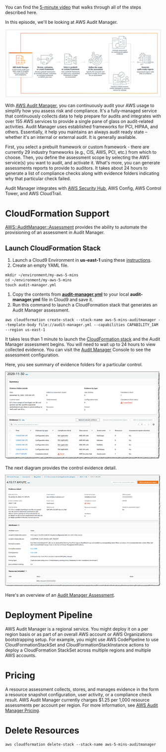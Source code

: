 You can find the [5-minute video](https://youtu.be/mSMlxUJERdg) that walks through all of the steps described here. 

In this episode, we'll be looking at AWS Audit Manager. 

![How it Works](https://github.com/PaulDuvall/aws-5-mins/blob/main/_img/audit-manager-howitworks.png)

With [AWS Audit Manager](https://aws.amazon.com/audit-manager/), you can continuously audit your AWS usage to simplify how you assess risk and compliance. It's a fully-managed service that continuously collects data to help prepare for audits and integrates with over 155 AWS services to provide a single pane of glass on audit-related activities. Audit Manager uses established frameworks for PCI, HIPAA, and others. Essentially, it help you maintains an always audit ready state – whether it's an internal or external audit. It is generally available.

First, you select a prebuilt framework or custom framework - there are currently 29 industry frameworks (e.g., CIS, AWS, PCI, etc.) from which to choose. Then, you define the assessment scope by selecting the AWS service(s) you want to audit, and activate it. What's more, you can generate assessments reports to provide to auditors. It takes about 24 hours to generate a list of compliance checks along with evidence folders indicating why that particular check failed.

Audit Manager integrates with [AWS Security Hub](https://aws.amazon.com/about-aws/whats-new/2020/12/aws-security-hub-integrates-with-aws-audit-manager-for-simplified-security-posture-management/), AWS Config, AWS Control Tower, and AWS CloudTrail.

# CloudFormation Support
[AWS::AuditManager::Assessment](https://docs.aws.amazon.com/AWSCloudFormation/latest/UserGuide/aws-resource-auditmanager-assessment.html) provides the ability to automate the provisioning of an assessment in Audit Manager. 

## Launch CloudFormation Stack

1. Launch a Cloud9 Environment in **us-east-1** using these [instructions](https://github.com/PaulDuvall/aws-5-mins/tree/main/cloud9).
1. Create an empty YAML file.

```
mkdir ~/environment/my-aws-5-mins
cd ~/environment/my-aws-5-mins
touch audit-manager.yml
```

1. Copy the contents from **[audit-manager.yml](https://raw.githubusercontent.com/PaulDuvall/aws-5-mins/main/audit-manager/audit-manager.yml)** to your local **audit-manager.yml** file in Cloud9 and save it. 
1. Run this command to launch a CloudFormation stack that generates an Audit Manager assessment. 

```
aws cloudformation create-stack --stack-name aws-5-mins-auditmanager --template-body file://audit-manager.yml --capabilities CAPABILITY_IAM --region us-east-1
```

It takes less than 1 minute to launch the [CloudFormation stack](https://console.aws.amazon.com/cloudformation/) and the Audit Manager assessment begins. You will need to wait up to 24 hours to view collected evidence. You can visit the [Audit Manager](https://console.aws.amazon.com/auditmanager/home) Console to see the assessment configuration.

Here, you see summary of evidence folders for a particular control.

![Control Evidence](https://github.com/PaulDuvall/aws-5-mins/blob/main/_img/audit-manager-control-evidence.png)

The next diagram provides the control evidence detail.

![Control Evidence Detail](https://github.com/PaulDuvall/aws-5-mins/blob/main/_img/audit-manager-control-detail.png)

Here's an overview of an [Audit Manager Assessment](https://docs.aws.amazon.com/audit-manager/latest/userguide/review-assessments.html).

# Deployment Pipeline
AWS Audit Manager is a regional service. You might deploy it on a per region basis or as part of an overall AWS account or AWS Organizations bootstrapping setup. For example, you might use AWS CodePipeline to use CloudFormationStackSet and CloudFormationStackInstance actions to deploy a CloudFormation StackSet across multiple regions and multiple AWS accounts. 

# Pricing
A resource assessment collects, stores, and manages evidence in the form a resource snapshot configuration, user activity, or a compliance check result. AWS Audit Manager currently charges $1.25 per 1,000 resource assessments per account per region. For more information, see [AWS Audit Manager Pricing](https://aws.amazon.com/audit-manager/pricing/).

# Delete Resources

```
aws cloudformation delete-stack --stack-name aws-5-mins-auditmanager
```